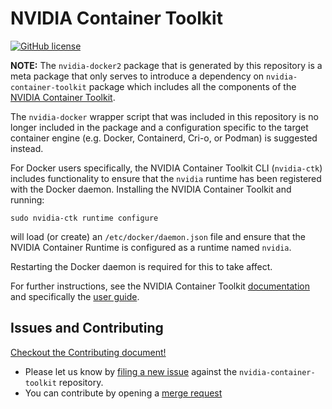 # NVIDIA Container Toolkit

[![GitHub license](https://img.shields.io/github/license/NVIDIA/nvidia-docker?style=flat-square)](https://raw.githubusercontent.com/NVIDIA/nvidia-docker/main/LICENSE)

**NOTE:** The `nvidia-docker2` package that is generated by this repository is a meta
package that only serves to introduce a dependency on `nvidia-container-toolkit`
package which includes all the components of the [NVIDIA Container Toolkit](https://github.com/NVIDIA/nvidia-container-toolkit).

The `nvidia-docker` wrapper script that was included in this repository is no
longer included in the package and a configuration specific to the target
container engine (e.g. Docker, Containerd, Cri-o, or Podman) is suggested
instead.

For Docker users specifically, the NVIDIA Container Toolkit CLI (`nvidia-ctk`)
includes functionality to ensure that the `nvidia` runtime has been registered
with the Docker daemon. Installing the NVIDIA Container Toolkit and running:
```
sudo nvidia-ctk runtime configure
```
will load (or create) an `/etc/docker/daemon.json` file and ensure that the
NVIDIA Container Runtime is configured as a runtime named `nvidia`.

Restarting the Docker daemon is required for this to take affect.

For further instructions, see the NVIDIA Container Toolkit [documentation](https://docs.nvidia.com/datacenter/cloud-native/container-toolkit)
and specifically the [user guide](https://docs.nvidia.com/datacenter/cloud-native/container-toolkit/user-guide.html).

## Issues and Contributing

[Checkout the Contributing document!](CONTRIBUTING.md)

* Please let us know by [filing a new issue](https://github.com/NVIDIA/nvidia-container-toolkit/issues/new) against the `nvidia-container-toolkit` repository.
* You can contribute by opening a [merge request](https://gitlab.com/nvidia/container-toolkit/container-toolkit/-/merge_requests)
